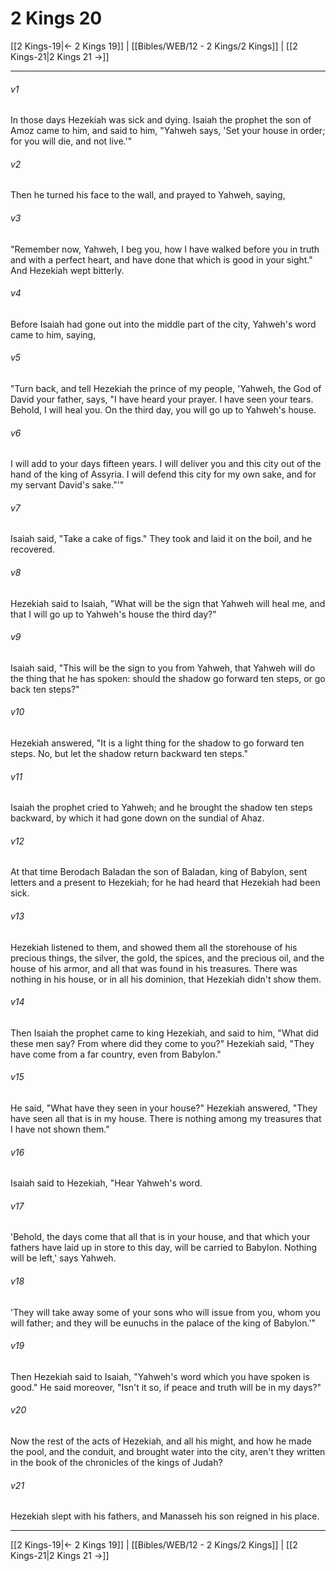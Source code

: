 # 2 Kings 20

[[2 Kings-19|← 2 Kings 19]] | [[Bibles/WEB/12 - 2 Kings/2 Kings]] | [[2 Kings-21|2 Kings 21 →]]
***



###### v1 
In those days Hezekiah was sick and dying. Isaiah the prophet the son of Amoz came to him, and said to him, "Yahweh says, 'Set your house in order; for you will die, and not live.'" 

###### v2 
Then he turned his face to the wall, and prayed to Yahweh, saying, 

###### v3 
"Remember now, Yahweh, I beg you, how I have walked before you in truth and with a perfect heart, and have done that which is good in your sight." And Hezekiah wept bitterly. 

###### v4 
Before Isaiah had gone out into the middle part of the city, Yahweh's word came to him, saying, 

###### v5 
"Turn back, and tell Hezekiah the prince of my people, 'Yahweh, the God of David your father, says, "I have heard your prayer. I have seen your tears. Behold, I will heal you. On the third day, you will go up to Yahweh's house. 

###### v6 
I will add to your days fifteen years. I will deliver you and this city out of the hand of the king of Assyria. I will defend this city for my own sake, and for my servant David's sake."'" 

###### v7 
Isaiah said, "Take a cake of figs." They took and laid it on the boil, and he recovered. 

###### v8 
Hezekiah said to Isaiah, "What will be the sign that Yahweh will heal me, and that I will go up to Yahweh's house the third day?" 

###### v9 
Isaiah said, "This will be the sign to you from Yahweh, that Yahweh will do the thing that he has spoken: should the shadow go forward ten steps, or go back ten steps?" 

###### v10 
Hezekiah answered, "It is a light thing for the shadow to go forward ten steps. No, but let the shadow return backward ten steps." 

###### v11 
Isaiah the prophet cried to Yahweh; and he brought the shadow ten steps backward, by which it had gone down on the sundial of Ahaz. 

###### v12 
At that time Berodach Baladan the son of Baladan, king of Babylon, sent letters and a present to Hezekiah; for he had heard that Hezekiah had been sick. 

###### v13 
Hezekiah listened to them, and showed them all the storehouse of his precious things, the silver, the gold, the spices, and the precious oil, and the house of his armor, and all that was found in his treasures. There was nothing in his house, or in all his dominion, that Hezekiah didn't show them. 

###### v14 
Then Isaiah the prophet came to king Hezekiah, and said to him, "What did these men say? From where did they come to you?" Hezekiah said, "They have come from a far country, even from Babylon." 

###### v15 
He said, "What have they seen in your house?" Hezekiah answered, "They have seen all that is in my house. There is nothing among my treasures that I have not shown them." 

###### v16 
Isaiah said to Hezekiah, "Hear Yahweh's word. 

###### v17 
'Behold, the days come that all that is in your house, and that which your fathers have laid up in store to this day, will be carried to Babylon. Nothing will be left,' says Yahweh. 

###### v18 
'They will take away some of your sons who will issue from you, whom you will father; and they will be eunuchs in the palace of the king of Babylon.'" 

###### v19 
Then Hezekiah said to Isaiah, "Yahweh's word which you have spoken is good." He said moreover, "Isn't it so, if peace and truth will be in my days?" 

###### v20 
Now the rest of the acts of Hezekiah, and all his might, and how he made the pool, and the conduit, and brought water into the city, aren't they written in the book of the chronicles of the kings of Judah? 

###### v21 
Hezekiah slept with his fathers, and Manasseh his son reigned in his place.

***
[[2 Kings-19|← 2 Kings 19]] | [[Bibles/WEB/12 - 2 Kings/2 Kings]] | [[2 Kings-21|2 Kings 21 →]]
